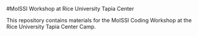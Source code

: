 #MolSSI Workshop at Rice University Tapia Center

This repository contains materials for the MolSSI Coding Workshop at the Rice University Tapia Center Camp. 
